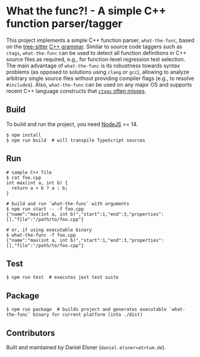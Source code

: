 # What the func?! - A simple C++ function parser/tagger

This project implements a simple C++ function parser, `what-the-func`, based on the [tree-sitter](https://tree-sitter.github.io/) [C++ grammar](https://github.com/tree-sitter/tree-sitter-cpp).
Similar to source code taggers such as `ctags`, `what-the-func` can be used to detect all function definitions in C++ source files as required, e.g., for function-level regression test selection.
The main advantage of `what-the-func` is its robustness towards syntax problems (as opposed to solutions using `clang` or `gcc`), allowing to analyze arbitrary single source files without providing compiler flags (e.g., to resolve `#include`s).
Also, `what-the-func` can be used on any major OS and supports recent C++ language constructs that [`ctags` often misses](https://github.com/universal-ctags/ctags/issues/3388).

## Build

To build and run the project, you need [NodeJS](https://nodejs.org/en/) >= 14.

```shell
$ npm install
$ npm run build  # will transpile TypeScript sources
```

## Run

```shell
# sample C++ file
$ cat foo.cpp
int max(int a, int b) {
  return a > b ? a : b;
}

# build and run `what-the-func` with arguments
$ npm run start -- -f foo.cpp
{"name":"max(int a, int b)","start":1,"end":3,"properties":[],"file":"/path/to/foo.cpp"}

# or, if using executable binary
$ what-the-func -f foo.cpp
{"name":"max(int a, int b)","start":1,"end":3,"properties":[],"file":"/path/to/foo.cpp"}
```

## Test

```shell
$ npm run test  # executes jest test suite
```

## Package

```shell
$ npm run package  # builds project and generates executable `what-the-func` binary for current platform (into ./dist)
```

## Contributors

Built and maintained by Daniel Elsner (`daniel.elsner<at>tum.de`).
